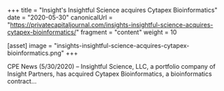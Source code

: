 +++
title = "Insight's Insightful Science acquires Cytapex Bioinformatics"
date = "2020-05-30"
canonicalUrl = "https://privatecapitaljournal.com/insights-insightful-science-acquires-cytapex-bioinformatics/"
fragment = "content"
weight = 10

[asset]
    image = "insights-insightful-science-acquires-cytapex-bioinformatics.png"
+++

CPE News (5/30/2020) – Insightful Science, LLC, a portfolio company of 
Insight Partners, has acquired Cytapex Bioinformatics, a bioinformatics 
contract...

